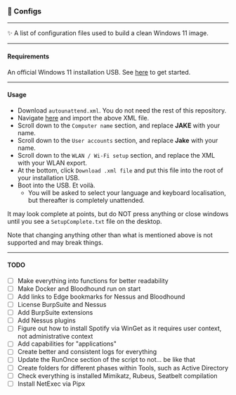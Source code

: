 <h3>🎁 Configs</h3>

---
✨ A list of configuration files used to build a clean Windows 11 image.

---
<h4>Requirements</h4>

An official Windows 11 installation USB. See [here](https://www.microsoft.com/en-us/software-download/windows11) to get started.

---
<h4>Usage</h4>

- Download `autounattend.xml`. You do not need the rest of this repository.
- Navigate [here](https://schneegans.de/windows/unattend-generator) and import the above XML file.
- Scroll down to the `Computer name` section, and replace **JAKE** with your name.
- Scroll down to the `User accounts` section, and replace **Jake** with your name.
- Scroll down to the `WLAN / Wi-Fi setup` section, and replace the XML with your WLAN export.
- At the bottom, click `Download .xml file` and put this file into the root of your installation USB.
- Boot into the USB. Et voilà.
    - You will be asked to select your language and keyboard localisation, but thereafter is completely unattended.

It may look complete at points, but do NOT press anything or close windows until you see a `SetupComplete.txt` file on the desktop.

Note that changing anything other than what is mentioned above is not supported and may break things.

---
<h4>TODO</h4>

- [ ] Make everything into functions for better readability
- [ ] Make Docker and Bloodhound run on start
- [ ] Add links to Edge bookmarks for Nessus and Bloodhound
- [ ] License BurpSuite and Nessus
- [ ] Add BurpSuite extensions
- [ ] Add Nessus plugins
- [ ] Figure out how to install Spotify via WinGet as it requires user context, not administrative context
- [ ] Add capabilities for "applications"
- [ ] Create better and consistent logs for everything
- [ ] Update the RunOnce section of the script to not... be like that
- [ ] Create folders for different phases within Tools, such as Active Directory
- [ ] Check everything is installed Mimikatz, Rubeus, Seatbelt compilation
- [ ] Install NetExec via Pipx
